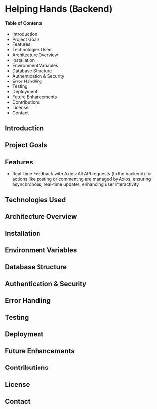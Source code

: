 # Helping Hands (Backend) 


#### Table of Contents
- Introduction
- Project Goals
- Features
- Technologies Used
- Architecture Overview
- Installation
- Environment Variables
- Database Structure
- Authentication & Security
- Error Handling
- Testing
- Deployment
- Future Enhancements
- Contributions
- License
- Contact 


## Introduction 


## Project Goals 


## Features 

- Real-time Feedback with Axios: All API requests (to the backend) for actions like posting or commenting are managed by Axios, ensuring asynchronous, real-time updates, enhancing user interactivity


## Technologies Used


## Architecture Overview


## Installation  


## Environment Variables


## Database Structure


## Authentication & Security


## Error Handling


## Testing


## Deployment


## Future Enhancements


## Contributions


## License


## Contact 












